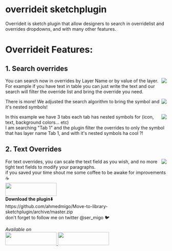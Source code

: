 # overrideit sketchplugin

Overrideit is sketch plugin that allow designers to search in overridelist and overrides dropdowns, and with many other features.

<h1> Overrideit Features:</h1>
<h2> 1. Search overrides </h2>
<img align="right" src="https://raw.githubusercontent.com/ahmedmigo/Move-to-library-sketchplugin/master/icon.png">
<p>
You can search now in overrides by Layer Name or by value of the layer. </br>
For example if you have text in table you can just write the text and our search will filter the override list and bring the override you need.
</p>
<img align="right" src="https://raw.githubusercontent.com/ahmedmigo/Move-to-library-sketchplugin/master/icon.png">
<p>
There is more!
We adjusted the search algorithm to bring the symbol and it's nested symbols!
</p>
<img align="right" src="https://raw.githubusercontent.com/ahmedmigo/Move-to-library-sketchplugin/master/icon.png">
<p>
In this example we have 3 tabs each tab has nested symbols for (icon, text, background colors… etc) </br>
I am searching "Tab 1" and the plugin filter the overrides to only the symbol that has layer name Tab 1, and with it's nested symbols ha cool ?!
</p>
<h2> 2. Text Overrides </h2>
<img align="right" src="https://raw.githubusercontent.com/ahmedmigo/Move-to-library-sketchplugin/master/icon.png">
For text overrides, you can scale the text field as you wish, and no more tight text fields to modify your paragraphs.

<br>
if you saved your time shout me some coffee to be awake for improvements ☕️
<br>
<a href="https://www.paypal.me/genaidy">
<img width="160" height="41" src="https://raw.githubusercontent.com/DWilliames/PDF-export-sketch-plugin/master/images/paypal-badge.png">
</br>
</a>
<b>Download the plugin⬇️ </b></br> https://github.com/ahmedmigo/Move-to-library-sketchplugin/archive/master.zip
</br>
don't forget to follow me on twitter @ser_migo 🐦
</p>

<i>
Available on
</i>
<br>
<a href="https://www.sketchpacks.com/ahmedmigo/Move-to-library-sketchplugin?utm_source=desktop&utm_medium=feed&utm_campaign=0.6.2&utm_term=">
<img width="160" height="41" src="https://camo.githubusercontent.com/714a058cc16680db4895e3974a357f210a3f8da8/687474703a2f2f736b657463687061636b732d636f6d2e73332e616d617a6f6e6177732e636f6d2f6173736574732f6261646765732f736b657463687061636b732d62616467652d696e7374616c6c2e706e67">
</a>
<a href="http://bit.ly/SketchRunnerWebsite">
     <img  width="160" height="41" src="http://bit.ly/RunnerBadgeBlue">
</a>
